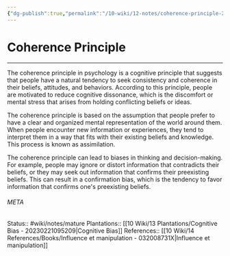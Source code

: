 ```yaml
---
{"dg-publish":true,"permalink":"/10-wiki/12-notes/coherence-principle-20230302072508/"}
---
```


# Coherence Principle
---
The coherence principle in psychology is a cognitive principle that suggests that people have a natural tendency to seek consistency and coherence in their beliefs, attitudes, and behaviors. According to this principle, people are motivated to reduce cognitive dissonance, which is the discomfort or mental stress that arises from holding conflicting beliefs or ideas.

The coherence principle is based on the assumption that people prefer to have a clear and organized mental representation of the world around them. When people encounter new information or experiences, they tend to interpret them in a way that fits with their existing beliefs and knowledge. This process is known as assimilation.

The coherence principle can lead to biases in thinking and decision-making. For example, people may ignore or distort information that contradicts their beliefs, or they may seek out information that confirms their preexisting beliefs. This can result in a confirmation bias, which is the tendency to favor information that confirms one's preexisting beliefs.



###### META
Status:: #wiki/notes/mature 
Plantations:: [[10 Wiki/13 Plantations/Cognitive Bias - 20230221095209\|Cognitive Bias]]
References:: [[10 Wiki/14 References/Books/Influence et manipulation - 032008731X\|Influence et manipulation]]
